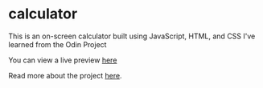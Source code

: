 # calculator
This is an on-screen calculator built using JavaScript, HTML, and CSS I've learned from the Odin Project

You can view a live preview [here](https://farhanazam98.github.io/calculator/)

Read more about the project [here](https://www.theodinproject.com/lessons/foundations-calculator).
